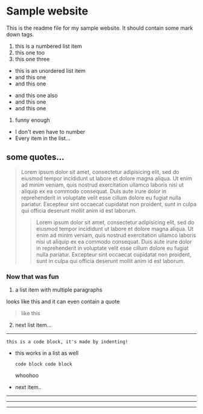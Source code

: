 # Sample website

This is the readme file for my sample website. It should contain some mark down tags.

1. this is a numbered list item
2. this one too
3. this one three


* this is an unordered list item
* and this one
* and this one


+ and this one also
+ and this one
+ and this one


1. funny enough
* I don't even have to number
* Every item in the list...

## some quotes...

> Lorem ipsum dolor sit amet, consectetur adipisicing elit, sed do eiusmod tempor incididunt ut labore et dolore magna aliqua. Ut enim ad minim veniam, quis nostrud exercitation ullamco laboris nisi ut aliquip ex ea commodo consequat. Duis aute irure dolor in reprehenderit in voluptate velit esse cillum dolore eu fugiat nulla pariatur. Excepteur sint occaecat cupidatat non proident, sunt in culpa qui officia deserunt mollit anim id est laborum.
>> Lorem ipsum dolor sit amet, consectetur adipisicing elit, sed do eiusmod tempor incididunt ut labore et dolore magna aliqua. Ut enim ad minim veniam, quis nostrud exercitation ullamco laboris nisi ut aliquip ex ea commodo consequat. Duis aute irure dolor in reprehenderit in voluptate velit esse cillum dolore eu fugiat nulla pariatur. Excepteur sint occaecat cupidatat non proident, sunt in culpa qui officia deserunt mollit anim id est laborum.

### Now that was fun

1. a list item with multiple paragraphs

  looks like this and it can even contain a quote
  > like this

2. next list item...

***

    this is a code block, it's made by indenting!


  * this works in a list as well

        code block code block

    whoohoo

  * next item..

***
* * *
---
